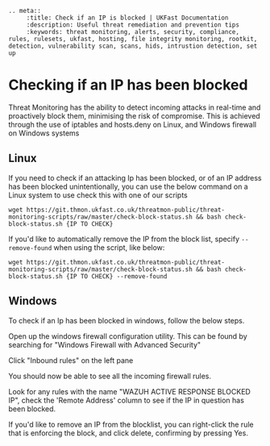 ```eval_rst
.. meta::
     :title: Check if an IP is blocked | UKFast Documentation
     :description: Useful threat remediation and prevention tips
     :keywords: threat monitoring, alerts, security, compliance, rules, rulesets, ukfast, hosting, file integrity monitoring, rootkit, detection, vulnerability scan, scans, hids, intrustion detection, set up
```

# Checking if an IP has been blocked

Threat Monitoring has the ability to detect incoming attacks in real-time and proactively block them, minimising the risk of compromise. This is achieved through the use of iptables and hosts.deny on Linux, and Windows firewall on Windows systems

## Linux

If you need to check if an attacking Ip has been blocked, or of an IP address has been blocked unintentionally, you can use the below command on a Linux system to use check this with one of our scripts

`wget https://git.thmon.ukfast.co.uk/threatmon-public/threat-monitoring-scripts/raw/master/check-block-status.sh && bash check-block-status.sh {IP TO CHECK}`

If you'd like to automatically remove the IP from the block list, specify `--remove-found` when using the script, like below:

`wget https://git.thmon.ukfast.co.uk/threatmon-public/threat-monitoring-scripts/raw/master/check-block-status.sh && bash check-block-status.sh {IP TO CHECK} --remove-found`

## Windows

To check if an Ip has been blocked in windows, follow the below steps.

Open up the windows firewall configuration utility. This can be found by searching for "Windows Firewall with Advanced Security"

Click "Inbound rules" on the left pane

You should now be able to see all the incoming firewall rules.

Look for any rules with the name "WAZUH ACTIVE RESPONSE BLOCKED IP", check the 'Remote Address' column to see if the IP in question has been blocked.

If you'd like to remove an IP from the blocklist, you can right-click the rule that is enforcing the block, and click delete, confirming by pressing Yes.

